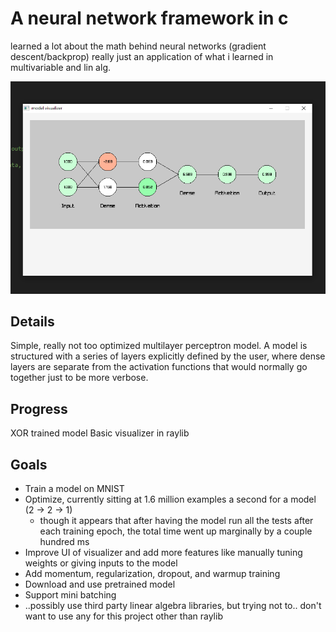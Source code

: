 # A neural network framework in c
learned a lot about the math behind neural networks (gradient descent/backprop)
really just an application of what i learned in multivariable and lin alg.

![alt text](https://github.com/Alientation/Machine-Learning-In-C/blob/master/visualizer.PNG)

## Details
Simple, really not too optimized multilayer perceptron model. A model is structured with a 
series of layers explicitly defined by the user, where dense layers are separate from the activation functions
that would normally go together just to be more verbose.

## Progress
XOR trained model
Basic visualizer in raylib

## Goals
- Train a model on MNIST
- Optimize, currently sitting at 1.6 million examples a second for a model (2 -> 2 -> 1)
     - though it appears that after having the model run all the tests after each training epoch, the total time went up
     marginally by a couple hundred ms
- Improve UI of visualizer and add more features like manually tuning weights or giving inputs to the model
- Add momentum, regularization, dropout, and warmup training
- Download and use pretrained model
- Support mini batching
- ..possibly use third party linear algebra libraries, but trying not to.. don't want to use any for this project other than raylib
